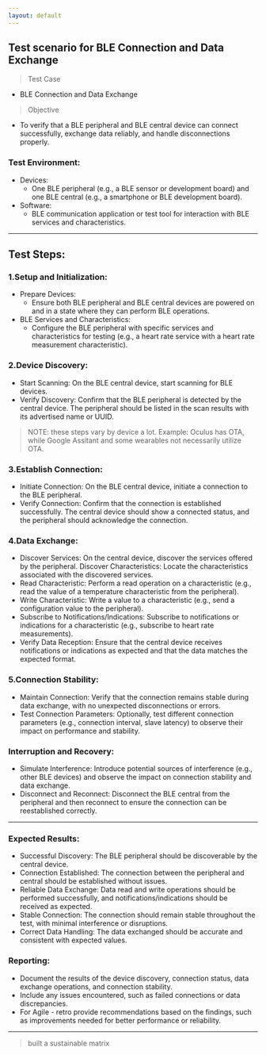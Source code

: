 ```yaml
---
layout: default
---
```


## Test scenario for BLE Connection and Data Exchange

> Test Case
* BLE Connection and Data Exchange

> Objective
* To verify that a BLE peripheral and BLE central device can connect successfully, exchange data reliably, and handle disconnections properly.

### Test Environment:
* Devices:
  * One BLE peripheral (e.g., a BLE sensor or development board) and one BLE central (e.g., a smartphone or BLE development board).
* Software:
  * BLE communication application or test tool for interaction with BLE services and characteristics.

---

## Test Steps:

### 1.Setup and Initialization:

* Prepare Devices:
  * Ensure both BLE peripheral and BLE central devices are powered on and in a state where they can perform BLE operations.
* BLE Services and Characteristics:
  * Configure the BLE peripheral with specific services and characteristics for testing (e.g., a heart rate service with a heart rate measurement characteristic).

### 2.Device Discovery:

* Start Scanning: On the BLE central device, start scanning for BLE devices.
* Verify Discovery: Confirm that the BLE peripheral is detected by the central device. The peripheral should be listed in the scan results with its advertised name or UUID.
> NOTE: these steps vary by device a lot. Example: Oculus has OTA, while Google Assitant and some wearables not necessarily utilize OTA.

### 3.Establish Connection:

* Initiate Connection: On the BLE central device, initiate a connection to the BLE peripheral.
* Verify Connection: Confirm that the connection is established successfully. The central device should show a connected status, and the peripheral should acknowledge the connection.

### 4.Data Exchange:

* Discover Services: On the central device, discover the services offered by the peripheral.
Discover Characteristics: Locate the characteristics associated with the discovered services.
* Read Characteristic: Perform a read operation on a characteristic (e.g., read the value of a temperature characteristic from the peripheral).
* Write Characteristic: Write a value to a characteristic (e.g., send a configuration value to the peripheral).
* Subscribe to Notifications/Indications: Subscribe to notifications or indications for a characteristic (e.g., subscribe to heart rate measurements).
* Verify Data Reception: Ensure that the central device receives notifications or indications as expected and that the data matches the expected format.

### 5.Connection Stability:

* Maintain Connection: Verify that the connection remains stable during data exchange, with no unexpected disconnections or errors.
* Test Connection Parameters: Optionally, test different connection parameters (e.g., connection interval, slave latency) to observe their impact on performance and stability.

### Interruption and Recovery:

* Simulate Interference: Introduce potential sources of interference (e.g., other BLE devices) and observe the impact on connection stability and data exchange.
* Disconnect and Reconnect: Disconnect the BLE central from the peripheral and then reconnect to ensure the connection can be reestablished correctly.

---

### Expected Results:

* Successful Discovery: The BLE peripheral should be discoverable by the central device.
* Connection Established: The connection between the peripheral and central should be established without issues.
* Reliable Data Exchange: Data read and write operations should be performed successfully, and notifications/indications should be received as expected.
* Stable Connection: The connection should remain stable throughout the test, with minimal interference or disruptions.
* Correct Data Handling: The data exchanged should be accurate and consistent with expected values.

### Reporting:

* Document the results of the device discovery, connection status, data exchange operations, and connection stability.
* Include any issues encountered, such as failed connections or data discrepancies.
* For Agile - retro provide recommendations based on the findings, such as improvements needed for better performance or reliability.

---

> built a sustainable matrix
